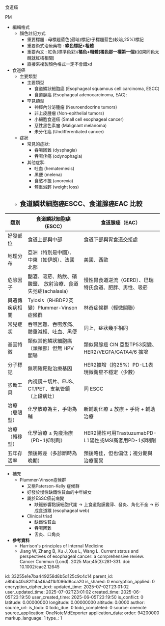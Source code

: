 食道癌

PM

- 編輯格式
  - 顏色註記方式
    - 重要標題 : 母標題藍色(最暗)標記/子標題藍色(較暗,25%)標記
    - 重要術式治療藥物 : **綠色標記+粗體**
    - 重要內文 : 紅色(標準色彩)/**橘色+粗體(橘色那一欄第一個)**(如果同色太醜就紅橘相間)
    - 直接來複製顏色格式一定不會錯xd
- 食道癌
  - 主要類型
    - 主要類型
      - 食道鱗狀細胞癌 (Esophageal squamous cell carcinoma, ESCC)
      - 食道腺癌 (Esophageal adenocarcinoma, EAC):
    - 罕見類型
      - 神經內分泌腫瘤 (Neuroendocrine tumors)
      - 非上皮腫瘤 (Non-epithelial tumors)
      - 小細胞食道癌 (Small cell esophageal cancer)
      - 惡性黑色素瘤 (Malignant melanoma)
      - 未分化癌 (Undifferentiated cancer)
  - 症狀
    - 常見的症狀:
      - 吞嚥困難 (dysphagia)
      - 吞嚥疼痛 (odynophagia)
    - 其他症狀:
      - 吐血 (hematemesis)
      - 黑便 (melena)
      - 食慾不振 (anorexia)
      - 體重減輕 (weight loss)
  - 食道鱗狀細胞癌ESCC、食道腺癌EAC 比較
    - 
| 類別 | 食道鱗狀細胞癌（ESCC） | 食道腺癌（EAC） |
|----|----|----|
| 好發部位 | 食道上部與中部 | 食道下部與胃食道交接處 |
| 地理分布 | 亞洲（特別是中國）、中東（如伊朗）、法國北部 | 美國、西歐 |
| 危險因子 | 酗酒、吸菸、熱飲、硝酸鹽、 放射治療、食道失弛症(achalasia) | 慢性胃食道逆流（GERD）、巴瑞特氏食道、肥胖、男性、吸菸 |
| 與遺傳疾病相關 | Tylosis（RHBDF2突變）Plummer-Vinson症候群 | 林奇症候群（輕微關聯） |
| 常見症狀 | 吞嚥困難、吞嚥疼痛、體重減輕、吐血、黑便 | 同上，症狀幾乎相同 |
| 基因特徵 | 類似其他鱗狀細胞癌（頭頸部）但無 HPV 關聯 | 類似胃腺癌 CIN 亞型TP53突變、HER2/VEGFA/GATA4/6 擴增 |
| 分子標記 | 無明確靶點治療基因 | HER2擴增（約25%）PD-L1表現微衛星不穩定（少數） |
| 診斷工具 | 內視鏡＋切片、EUS、CT/PET、支氣管鏡（上段病灶） | 同 ESCC |
| 治療（局限型） | 化學放療為主，手術為輔 | 新輔助化療 ± 放療 + 手術 + 輔助治療 |
| 治療（轉移型） | 化學治療 ± 免疫治療（PD-1抑制劑） | HER2陽性可用TrastuzumabPD-L1陽性或MSI高者用PD-1抑制劑 |
| 五年存活率 | 預後較差（多診斷時為晚期） | 預後略佳，但也偏低；視分期與治療而異 |
- 補充
  - Plummer-Vinson症候群
    - 又稱Paterson-Kelly 症候群
    - 好發於慢性缺鐵性貧血的中年婦女
    - 屬於ESSC癌前病變
      - 缺鐵影響黏膜細胞代謝 → 上食道黏膜變薄、發炎、角化不全 → 形成食道蹼 (esophageal web)
    - Clinical triad
      - 缺鐵性貧血
      - 吞嚥困難
      - 舌炎、口角炎
- **參考資料**
  - Harrison's principles of Internal Medicine
  - Jiang W, Zhang B, Xu J, Xue L, Wang L. Current status and perspectives of esophageal cancer: a comprehensive review. Cancer Commun (Lond). 2025 Mar;45(3):281-331. doi: 10.1002/cac2.12645



id: 33255e1e7ba449258d8b5d125c9c4c14
parent_id: a8bbb40c82f14a46a4f1bf096d8cca20
is_shared: 0
encryption_applied: 0
encryption_cipher_text: 
updated_time: 2025-07-02T23:01:02
user_updated_time: 2025-07-02T23:01:02
created_time: 2025-06-05T23:19:50
user_created_time: 2025-06-05T23:19:50
is_conflict: 0
latitude: 0.00000000
longitude: 0.00000000
altitude: 0.0000
author: 
source_url: 
is_todo: 0
todo_due: 0
todo_completed: 0
source: onenote
source_application: OneNoteMdExporter
application_data: 
order: 94200000
markup_language: 1
type_: 1